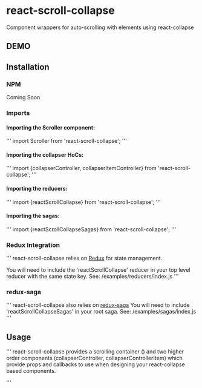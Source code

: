 # react-scroll-collapse
Component wrappers for auto-scrolling with elements using react-collapse

## DEMO

## Installation

### NPM
Coming Soon

### Imports
#### Importing the Scroller component:
'''
import Scroller from 'react-scroll-collapse';
'''

#### Importing the collapser HoCs:
'''
import {collapserController, collapserItemController} from 'react-scroll-collapse';
'''

#### Importing the reducers:
'''
import {reactScrollCollapse} from 'react-scroll-collapse';
'''

#### Importing the sagas:
'''
import {reactScrollCollapseSagas} from 'react-scroll-collapse';
'''

### Redux Integration
'''
react-scroll-collapse relies on [Redux](https://github.com/reactjs/redux) for state management.

You will need to include the 'reactScrollCollapse' reducer in your top level reducer with
the same state key.  See: /examples/reducers/index.js
'''

### redux-saga
'''
react-scroll-collapse also relies on [redux-saga](https://github.com/yelouafi/redux-saga)
You will need to include 'reactScrollCollapseSagas' in your root saga.  See: /examples/sagas/index.js
'''

## Usage
'''
react-scroll-collapse provides a scrolling container (<Scroller>) and two higher order components (collapserController, collapserControllerItem) which provide props
and callbacks to use when designing your react-collapse based components.


'''
